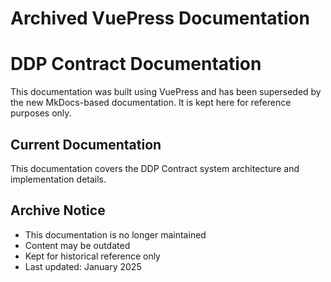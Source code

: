 # Archived VuePress Documentation

# DDP Contract Documentation

This documentation was built using VuePress and has been superseded by the new MkDocs-based documentation. It is kept here for reference purposes only.

## Current Documentation

This documentation covers the DDP Contract system architecture and implementation details.

## Archive Notice

- This documentation is no longer maintained
- Content may be outdated
- Kept for historical reference only
- Last updated: January 2025
